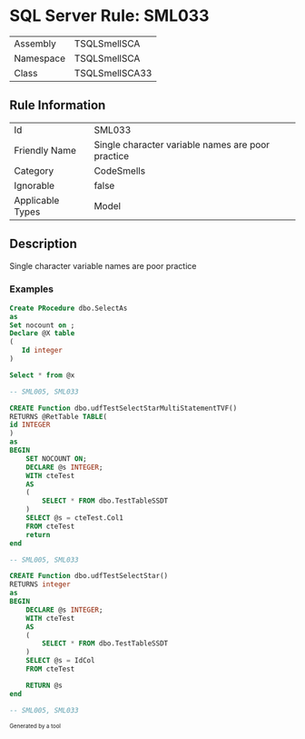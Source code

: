 # SQL Server Rule: SML033
  
|    |    |
|----|----|
| Assembly | TSQLSmellSCA |
| Namespace | TSQLSmellSCA |
| Class | TSQLSmellSCA33 |
  
## Rule Information
  
|    |    |
|----|----|
| Id | SML033 |
| Friendly Name | Single character variable names are poor practice |
| Category | CodeSmells |
| Ignorable | false |
| Applicable Types | Model  |
  
## Description
  
Single character variable names are poor practice
  
### Examples
  
```sql
Create PRocedure dbo.SelectAs
as
Set nocount on ;
Declare @X table
(
   Id integer
)

Select * from @x

-- SML005, SML033
```
```sql
CREATE Function dbo.udfTestSelectStarMultiStatementTVF()
RETURNS @RetTable TABLE(
id INTEGER
)
as
BEGIN
	SET NOCOUNT ON;
	DECLARE @s INTEGER;
	WITH cteTest
	AS
	(  
		SELECT * FROM dbo.TestTableSSDT
	)
	SELECT @s = cteTest.Col1
	FROM cteTest
	return
end

-- SML005, SML033
```
```sql
CREATE Function dbo.udfTestSelectStar()
RETURNS integer
as
BEGIN
	DECLARE @s INTEGER;
	WITH cteTest
	AS
	(  
		SELECT * FROM dbo.TestTableSSDT
	)
	SELECT @s = IdCol
	FROM cteTest

	RETURN @s
end

-- SML005, SML033
```
  
<sub><sup>Generated by a tool</sup></sub>
